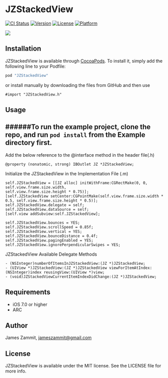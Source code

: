 # JZStackedView

[![CI Status](https://img.shields.io/teamcity/http/teamcity.jetbrains.com/s/bt345.svg)](https://travis-ci.org/github.com)
[![Version](https://img.shields.io/cocoapods/v/JZStackedView.svg?style=flat)](http://cocoapods.org/pods/JZStackedView)
[![License](https://img.shields.io/cocoapods/l/JZStackedView.svg?style=flat)](http://cocoapods.org/pods/JZStackedView)
[![Platform](https://img.shields.io/cocoapods/p/JZStackedView.svg?style=flat)](http://cocoapods.org/pods/JZStackedView)

![](https://github.com/zammitjames/JZStackedView/blob/master/Demo.gif)

## Installation

JZStackedView is available through [CocoaPods](http://cocoapods.org). To install
it, simply add the following line to your Podfile:

```ruby
pod "JZStackedView"
```
or install manually by downloading the files from GitHub and then use
```ObjC
#import "JZStackedView.h"
```

## Usage

######To run the example project, clone the repo, and run `pod install` from the Example directory first.
-

Add the below reference to the @interface method in the header file(.h)
```ObjC
@property (nonatomic, strong) IBOutlet JZ *JZStackedView;
```

Initialize the JZStackedView in the Implementation File (.m)
```ObjC
self.JZStackedView = [[JZ alloc] initWithFrame:CGRectMake(0, 0, self.view.frame.size.width,
self.view.frame.size.height * 0.75)];
[self.JZStackedView setCenter:CGPointMake(self.view.frame.size.width * 0.5, self.view.frame.size.height * 0.5)];
self.JZStackedView.delegate = self;
self.JZStackedView.dataSource = self;
[self.view addSubview:self.JZStackedView];

self.JZStackedView.bounces = YES;
self.JZStackedView.scrollSpeed = 0.85f;
self.JZStackedView.vertical = YES;
self.JZStackedView.bounceDistance = 0.4f;
self.JZStackedView.pagingEnabled = YES;
self.JZStackedView.ignorePerpendicularSwipes = YES;

```

JZStackedView Available Delegate Methods 
```ObjC
- (NSInteger)numberOfItemsInJZStackedView:(JZ *)JZStackedView;
- (UIView *)JZStackedView:(JZ *)JZStackedView viewForItemAtIndex:(NSInteger)index reusingView:(UIView *)view;
- (void)JZStackedViewCurrentItemIndexDidChange:(JZ *)JZStackedView;
```

## Requirements
  * iOS 7.0 or higher
  * ARC

## Author

James Zammit, jameszammit@gmail.com

## License

JZStackedView is available under the MIT license. See the LICENSE file for more info.
